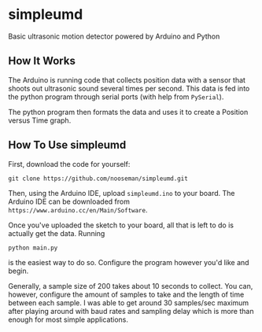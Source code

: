 # simpleumd
Basic ultrasonic motion detector powered by Arduino and Python

## How It Works
The Arduino is running code that collects position data with a sensor that shoots out ultrasonic sound several times per second. This data is fed into the python program through serial ports (with help from `PySerial`).

The python program then formats the data and uses it to create a Position versus Time graph.

## How To Use simpleumd
First, download the code for yourself:

```
git clone https://github.com/nooseman/simpleumd.git
```

Then, using the Arduino IDE, upload `simpleumd.ino` to your board. The Arduino IDE can be downloaded from `https://www.arduino.cc/en/Main/Software`.

Once you've uploaded the sketch to your board, all that is left to do is actually get the data. Running 
```
python main.py
```
is the easiest way to do so. Configure the program however you'd like and begin. 

Generally, a sample size of 200 takes about 10 seconds to collect. You can, however, configure the amount of samples to take and the length of time between each sample. I was able to get around 30 samples/sec maximum after playing around with baud rates and sampling delay which is more than enough for most simple applications.

